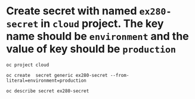 # Create secret with named `ex280-secret` in `cloud` project. The key name should be `environment` and the value of key should be `production`
```
oc project cloud
```
```
oc create  secret generic ex280-secret --from-literal=environment=production
```

```
oc describe secret ex280-secret
```
